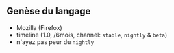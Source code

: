 ## Genèse du langage

* Mozilla (Firefox)
* timeline (1.0, /6mois, channel: `stable`, `nightly` & `beta`)
* n'ayez pas peur du `nightly`

